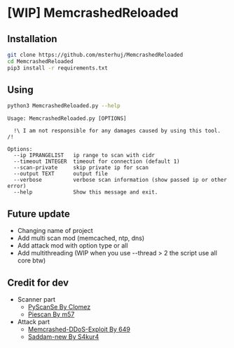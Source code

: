 # [WIP] MemcrashedReloaded

## Installation
```bash
git clone https://github.com/msterhuj/MemcrashedReloaded
cd MemcrashedReloaded
pip3 install -r requirements.txt
```

## Using
```bash
python3 MemcrashedReloaded.py --help
```
```
Usage: MemcrashedReloaded.py [OPTIONS]

  !\ I am not responsible for any damages caused by using this tool. /!

Options:
  --ip IPRANGELIST   ip range to scan with cidr
  --timeout INTEGER  timeout for connection (default 1)
  --scan-private     skip private ip for scan
  --output TEXT      output file
  --verbose          verbose scan information (show passed ip or other error)
  --help             Show this message and exit.
```
## Future update
* Changing name of project
* Add multi scan mod (memcached, ntp, dns)
* Add attack mod with option type or all
* Add multithreading (WIP when you use --thread > 2 the script use all core btw)

## Credit for dev
* Scanner part
  * [PyScanSe By Clomez](https://github.com/Clomez/PyScanSe)
  * [Piescan By m57](https://github.com/m57/piescan)
* Attack part
  * [Memcrashed-DDoS-Exploit By 649](https://github.com/649/Memcrashed-DDoS-Exploit)
  * [Saddam-new By S4kur4](https://github.com/S4kur4/Saddam-new)